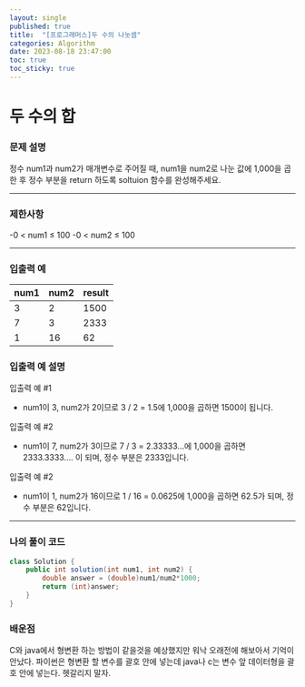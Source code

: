 ```yaml
---
layout: single
published: true
title:  "[프로그래머스]두 수의 나눗셈"
categories: Algorithm
date: 2023-08-18 23:47:00
toc: true
toc_sticky: true
---
```


# 두 수의 합

### 문제 설명
정수 num1과 num2가 매개변수로 주어질 때, num1을 num2로 나눈 값에 1,000을 곱한 후 정수 부분을 return 하도록 soltuion 함수를 완성해주세요.

----------------

### 제한사항
-0 < num1 ≤ 100
-0 < num2 ≤ 100 


----------------

### 입출력 예

|num1|	num2|	result|
|---|---|---|
|3|2|1500|
|7|3|2333|
|1|16|62|


### 입출력 예 설명

입출력 예 #1
* num1이 3, num2가 2이므로 3 / 2 = 1.5에 1,000을 곱하면 1500이 됩니다.
  
입출력 예 #2
* num1이 7, num2가 3이므로 7 / 3 = 2.33333...에 1,000을 곱하면 2333.3333.... 이 되며, 정수 부분은 2333입니다.

입출력 예 #2
* num1이 1, num2가 16이므로 1 / 16 = 0.0625에 1,000을 곱하면 62.5가 되며, 정수 부분은 62입니다.


----------------

### 나의 풀이 코드

```java
class Solution {
    public int solution(int num1, int num2) {
        double answer = (double)num1/num2*1000;
        return (int)answer;
    }
}

```

### 배운점

<p>
  C와 java에서 형변환 하는 방법이 같을것을 예상했지만 워낙 오래전에 해보아서 기억이 안났다. 
  파이썬은 형변환 할 변수를 괄호 안에 넣는데 java나 c는 변수 앞 데이터형을 괄호 안에 넣는다. 헷갈리지 말자.
</p>



